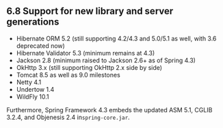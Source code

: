 ## 6.8 Support for new library and server generations

* Hibernate ORM 5.2 \(still supporting 4.2/4.3 and 5.0/5.1 as well, with 3.6 deprecated now\)
* Hibernate Validator 5.3 \(minimum remains at 4.3\)
* Jackson 2.8 \(minimum raised to Jackson 2.6+ as of Spring 4.3\)
* OkHttp 3.x \(still supporting OkHttp 2.x side by side\)
* Tomcat 8.5 as well as 9.0 milestones
* Netty 4.1
* Undertow 1.4
* WildFly 10.1

Furthermore, Spring Framework 4.3 embeds the updated ASM 5.1, CGLIB 3.2.4, and Objenesis 2.4 in`spring-core.jar`.

# 

  


